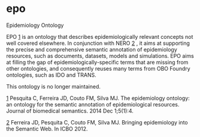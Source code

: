 # epo
Epidemiology Ontology

EPO [1](https://link.springer.com/article/10.1186/2041-1480-5-4) is an ontology that describes epidemiologically relevant concepts not well covered elsewhere. In conjunction with NERO [2](http://ceur-ws.org/Vol-897/session1-paper02.pdf) , it aims at supporting the precise and comprehensive semantic annotation of epidemiology resources, such as documents, datasets, models and simulations. EPO aims at filling the gap of epidemiologically-specific terms that are missing from other ontologies, and consequently reuses many terms from OBO Foundry ontologies, such as IDO and TRANS.

This ontology is no longer maintained.

[1](https://link.springer.com/article/10.1186/2041-1480-5-4) Pesquita C, Ferreira JD, Couto FM, Silva MJ. The epidemiology ontology: an ontology for the semantic annotation of epidemiological resources. Journal of biomedical semantics. 2014 Dec 1;5(1):4.

[2](http://ceur-ws.org/Vol-897/session1-paper02.pdf) Ferreira JD, Pesquita C, Couto FM, Silva MJ. Bringing epidemiology into the Semantic Web. In ICBO 2012.
